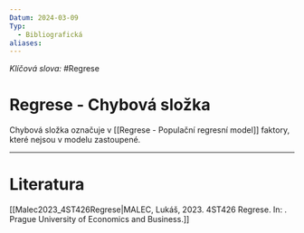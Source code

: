 ```yaml
---
Datum: 2024-03-09
Typ:
  - Bibliografická
aliases:
---
```

*Klíčová slova:* #Regrese 
# Regrese - Chybová složka
Chybová složka označuje v [[Regrese - Populační regresní model]] faktory, které nejsou v modelu zastoupené.
- - -
# Literatura
[[Malec2023_4ST426Regrese|MALEC, Lukáš, 2023. 4ST426 Regrese. In: . Prague University of Economics and Business.]]